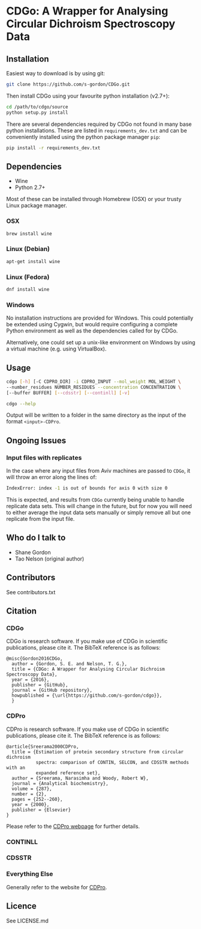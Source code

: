 # CDGo: A Wrapper for Analysing Circular Dichroism Spectroscopy Data #

## Installation ##

Easiest way to download is by using git:

```sh
git clone https://github.com/s-gordon/CDGo.git
```

Then install CDGo using your favourite python installation (v2.7+):

```sh
cd /path/to/cdgo/source
python setup.py install
```

There are several dependencies required by CDGo not found in many base python
installations. These are listed in `requirements_dev.txt` and can be
conveniently installed using the python package manager `pip`:

```sh
pip install -r requirements_dev.txt
```

## Dependencies ##

* Wine
* Python 2.7+

Most of these can be installed through Homebrew (OSX) or your trusty Linux
package manager.

### OSX ###

```sh
brew install wine
```

### Linux (Debian) ###

```sh
apt-get install wine
```

### Linux (Fedora) ###

```sh
dnf install wine
```

### Windows ###

No installation instructions are provided for Windows. This could potentially be
extended using Cygwin, but would require configuring a complete Python
environment as well as the dependencies called for by CDGo.

Alternatively, one could set up a unix-like environment on Windows by using a
virtual machine (e.g. using VirtualBox).

## Usage ##

```sh
cdgo [-h] [-C CDPRO_DIR] -i CDPRO_INPUT --mol_weight MOL_WEIGHT \
--number_residues NUMBER_RESIDUES --concentration CONCENTRATION \
[--buffer BUFFER] [--cdsstr] [--continll] [-v]
```

```sh
cdgo --help
```

Output will be written to a folder in the same directory as the input of the
format `<input>-CDPro`.

## Ongoing Issues ##

### Input files with replicates ###

In the case where any input files from Aviv machines are passed to `CDGo`, it
will throw an error along the lines of:

```sh
IndexError: index -1 is out of bounds for axis 0 with size 0
```

This is expected, and results from `CDGo` currently being unable to handle
replicate data sets. This will change in the future, but for now you will need
to either average the input data sets manually or simply remove all but one
replicate from the input file.

## Who do I talk to ##

* Shane Gordon
* Tao Nelson (original author)

## Contributors ##

See contributors.txt

## Citation ##

### CDGo ###

CDGo is research software. If you make use of CDGo in scientific publications,
please cite it. The BibTeX reference is as follows:

```
@misc{Gordon2016CDGo,
  author = {Gordon, S. E. and Nelson, T. G.},
  title = {CDGo: A Wrapper for Analysing Circular Dichroism Spectroscopy Data},
  year = {2016},
  publisher = {GitHub},
  journal = {GitHub repository},
  howpublished = {\url{https://github.com/s-gordon/cdgo}},
  }
```

### CDPro ###

CDPro is research software. If you make use of CDGo in scientific publications,
please cite it. The BibTeX reference is as follows:

```
@article{Sreerama2000CDPro,
  title = {Estimation of protein secondary structure from circular dichroism
           spectra: comparison of CONTIN, SELCON, and CDSSTR methods with an
           expanded reference set},
  author = {Sreerama, Narasimha and Woody, Robert W},
  journal = {Analytical biochemistry},
  volume = {287},
  number = {2},
  pages = {252--260},
  year = {2000},
  publisher = {Elsevier}
}
```

Please refer to the
[CDPro webpage](http://sites.bmb.colostate.edu/sreeram/CDPro/) for further
details.

### CONTINLL ###

### CDSSTR ###

### Everything Else ###

Generally refer to the website for
[CDPro](http://sites.bmb.colostate.edu/sreeram/CDPro/).

## Licence ##

See LICENSE.md
